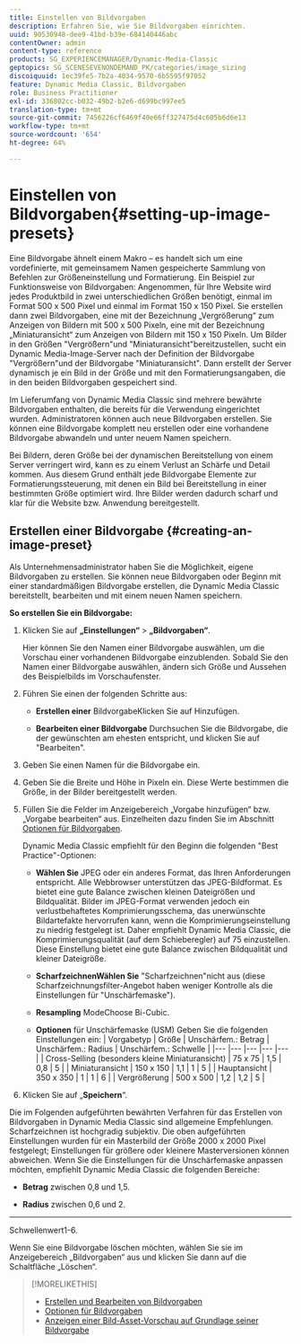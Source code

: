 ```yaml
---
title: Einstellen von Bildvorgaben
description: Erfahren Sie, wie Sie Bildvorgaben einrichten.
uuid: 90530948-dee9-41bd-b39e-684140446abc
contentOwner: admin
content-type: reference
products: SG_EXPERIENCEMANAGER/Dynamic-Media-Classic
geptopics: SG_SCENESEVENONDEMAND_PK/categories/image_sizing
discoiquuid: 1ec39fe5-7b2a-4034-9570-6b5595f97052
feature: Dynamic Media Classic, Bildvorgaben
role: Business Practitioner
exl-id: 336802cc-b032-49b2-b2e6-d699bc997ee5
translation-type: tm+mt
source-git-commit: 7456226cf6469f40e66ff327475d4c605b6d6e13
workflow-type: tm+mt
source-wordcount: '654'
ht-degree: 64%

---
```


# Einstellen von Bildvorgaben{#setting-up-image-presets}

Eine Bildvorgabe ähnelt einem Makro – es handelt sich um eine vordefinierte, mit gemeinsamem Namen gespeicherte Sammlung von Befehlen zur Größeneinstellung und Formatierung. Ein Beispiel zur Funktionsweise von Bildvorgaben: Angenommen, für Ihre Website wird jedes Produktbild in zwei unterschiedlichen Größen benötigt, einmal im Format 500 x 500 Pixel und einmal im Format 150 x 150 Pixel. Sie erstellen dann zwei Bildvorgaben, eine mit der Bezeichnung „Vergrößerung“ zum Anzeigen von Bildern mit 500 x 500 Pixeln, eine mit der Bezeichnung „Miniaturansicht“ zum Anzeigen von Bildern mit 150 x 150 Pixeln. Um Bilder in den Größen &quot;Vergrößern&quot;und &quot;Miniaturansicht&quot;bereitzustellen, sucht ein Dynamic Media-Image-Server nach der Definition der Bildvorgabe &quot;Vergrößern&quot;und der Bildvorgabe &quot;Miniaturansicht&quot;. Dann erstellt der Server dynamisch je ein Bild in der Größe und mit den Formatierungsangaben, die in den beiden Bildvorgaben gespeichert sind.

Im Lieferumfang von Dynamic Media Classic sind mehrere bewährte Bildvorgaben enthalten, die bereits für die Verwendung eingerichtet wurden. Administratoren können auch neue Bildvorgaben erstellen. Sie können eine Bildvorgabe komplett neu erstellen oder eine vorhandene Bildvorgabe abwandeln und unter neuem Namen speichern.

Bei Bildern, deren Größe bei der dynamischen Bereitstellung von einem Server verringert wird, kann es zu einem Verlust an Schärfe und Detail kommen. Aus diesem Grund enthält jede Bildvorgabe Elemente zur Formatierungssteuerung, mit denen ein Bild bei Bereitstellung in einer bestimmten Größe optimiert wird. Ihre Bilder werden dadurch scharf und klar für die Website bzw. Anwendung bereitgestellt.

## Erstellen einer Bildvorgabe  {#creating-an-image-preset}

Als Unternehmensadministrator haben Sie die Möglichkeit, eigene Bildvorgaben zu erstellen. Sie können neue Bildvorgaben oder Beginn mit einer standardmäßigen Bildvorgabe erstellen, die Dynamic Media Classic bereitstellt, bearbeiten und mit einem neuen Namen speichern.

**So erstellen Sie ein Bildvorgabe:**

1. Klicken Sie auf **„Einstellungen“** > **„Bildvorgaben“**.

   Hier können Sie den Namen einer Bildvorgabe auswählen, um die Vorschau einer vorhandenen Bildvorgabe einzublenden. Sobald Sie den Namen einer Bildvorgabe auswählen, ändern sich Größe und Aussehen des Beispielbilds im Vorschaufenster.

1. Führen Sie einen der folgenden Schritte aus:

   * **Erstellen einer**
BildvorgabeKlicken Sie auf Hinzufügen.

   * **Bearbeiten einer Bildvorgabe**
Durchsuchen Sie die Bildvorgabe, die der gewünschten am ehesten entspricht, und klicken Sie auf &quot;Bearbeiten&quot;.

1. Geben Sie einen Namen für die Bildvorgabe ein.
1. Geben Sie die Breite und Höhe in Pixeln ein. Diese Werte bestimmen die Größe, in der Bilder bereitgestellt werden.
1. Füllen Sie die Felder im Anzeigebereich „Vorgabe hinzufügen“ bzw. „Vorgabe bearbeiten“ aus. Einzelheiten dazu finden Sie im Abschnitt [Optionen für Bildvorgaben](application-setup.md#image_preset_options).

   Dynamic Media Classic empfiehlt für den Beginn die folgenden &quot;Best Practice&quot;-Optionen:

   * **Wählen Sie**
JPEG oder ein anderes Format, das Ihren Anforderungen entspricht. Alle Webbrowser unterstützen das JPEG-Bildformat. Es bietet eine gute Balance zwischen kleinen Dateigrößen und Bildqualität. Bilder im JPEG-Format verwenden jedoch ein verlustbehaftetes Komprimierungsschema, das unerwünschte Bildartefakte hervorrufen kann, wenn die Komprimierungseinstellung zu niedrig festgelegt ist. Daher empfiehlt Dynamic Media Classic, die Komprimierungsqualität (auf dem Schieberegler) auf 75 einzustellen. Diese Einstellung bietet eine gute Balance zwischen Bildqualität und kleiner Dateigröße.

   * **ScharfzeichnenWählen Sie**
&quot;Scharfzeichnen&quot;nicht aus (diese Scharfzeichnungsfilter-Angebot haben weniger Kontrolle als die Einstellungen für &quot;Unschärfemaske&quot;).

   * **Resampling**
ModeChoose Bi-Cubic.

   * **Optionen**
für Unschärfemaske (USM) Geben Sie die folgenden Einstellungen ein:
   | Vorgabetyp | Größe | Unschärfem.: Betrag | Unschärfem.: Radius | Unschärfem.: Schwelle |
   |--- |--- |--- |--- |--- |
   | Cross-Selling (besonders kleine Miniaturansicht) | 75 x 75 | 1,5 | 0,8 | 5 |
   | Miniaturansicht | 150 x 150 | 1,1 | 1 | 5 |
   | Hauptansicht | 350 x 350 | 1 | 1 | 6 |
   | Vergrößerung | 500 x 500 | 1,2 | 1,2 | 5 |

1. Klicken Sie auf „**Speichern**“.

Die im Folgenden aufgeführten bewährten Verfahren für das Erstellen von Bildvorgaben in Dynamic Media Classic sind allgemeine Empfehlungen. Scharfzeichnen ist hochgradig subjektiv. Die oben aufgeführten Einstellungen wurden für ein Masterbild der Größe 2000 x 2000 Pixel festgelegt; Einstellungen für größere oder kleinere Masterversionen können abweichen. Wenn Sie die Einstellungen für die Unschärfemaske anpassen möchten, empfiehlt Dynamic Media Classic die folgenden Bereiche:

* **Betrag**
zwischen 0,8 und 1,5.

* **Radius**
zwischen 0,6 und 2.

* ****
Schwellenwert1-6.

Wenn Sie eine Bildvorgabe löschen möchten, wählen Sie sie im Anzeigebereich „Bildvorgaben“ aus und klicken Sie dann auf die Schaltfläche „Löschen“.

>[!MORELIKETHIS]
>
>* [Erstellen und Bearbeiten von Bildvorgaben](application-setup.md#creating_and_editing_image_presets)
>* [Optionen für Bildvorgaben](application-setup.md#image_preset_options)
>* [Anzeigen einer Bild-Asset-Vorschau auf Grundlage seiner Bildvorgabe](previewing-asset.md#previewing_an_image_asset_based_on_its_image_preset)

